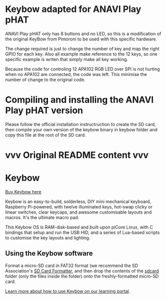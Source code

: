 # Keybow adapted for ANAVI Play pHAT

ANAVI Play pHAT only has 8 buttons and no LED, so this is a modification of the original KeyBow from Pimoroni to be used with this specific hardware.

The change required is just to change the number of key and map the right GPIO for each key. Also all example make reference to the 12 keys, so one specific example is writen that simply make all key working.

Because the code for controling 12 APA102 RGB LED over SPI is not hurting when no APA102 are connected, the code was left. This minimise the number of change to the original code.

# Compiling and installing the ANAVI Play pHAT version

Please follow the official installation instructruction to create the SD card, then compile your own version of the keybow binary in keybow folder and copy this file at the root of the SD card.

# vvv Original README content vvv

# Keybow

[Buy Keybow here](https://shop.pimoroni.com/products/keybow)

Keybow is an easy-to-build, solderless, DIY mini mechanical keyboard, Raspberry Pi-powered, with twelve illuminated keys, hot-swap clicky or linear switches, clear keycaps, and awesome customisable layouts and macros. It's the ultimate macro pad.

This Keybow OS is RAM-disk-based and built upon piCore Linux, with C bindings that setup and run the USB HID, and a series of Lua-based scripts to customise the key layouts and lighting.

## Using the Keybow software

Format a micro-SD card in FAT32 format (we recommend the SD Association's [SD Card Formatter](https://www.sdcard.org/downloads/formatter_4/), and then drop the contents of the [sdcard](sdcard) folder (only the files inside the folder) onto the freshly-formatted micro-SD card.

[Learn more about how to use Keybow on our learning portal](https://learn.pimoroni.com/keybow).

